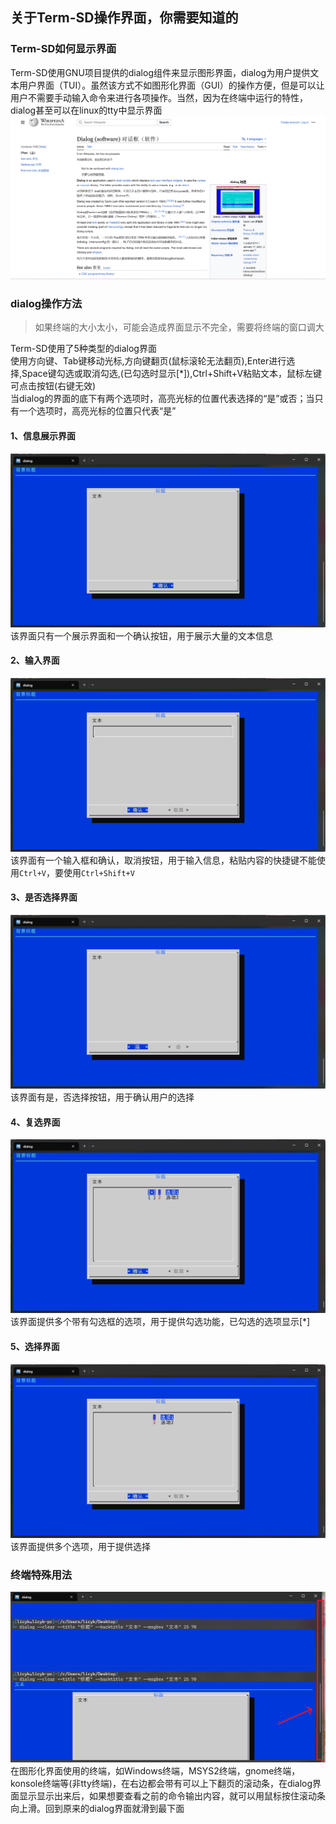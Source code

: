 ## 关于Term-SD操作界面，你需要知道的  

### Term-SD如何显示界面  
Term-SD使用GNU项目提供的dialog组件来显示图形界面，dialog为用户提供文本用户界面（TUI）。虽然该方式不如图形化界面（GUI）的操作方便，但是可以让用户不需要手动输入命令来进行各项操作。当然，因为在终端中运行的特性，dialog甚至可以在linux的tty中显示界面  
![dialog](assets/how_to_use_dialog/1.png)  

### dialog操作方法  
>如果终端的大小太小，可能会造成界面显示不完全，需要将终端的窗口调大

Term-SD使用了5种类型的dialog界面  
使用方向键、Tab键移动光标,方向键翻页(鼠标滚轮无法翻页),Enter进行选择,Space键勾选或取消勾选,(已勾选时显示[*]),Ctrl+Shift+V粘贴文本，鼠标左键可点击按钮(右键无效)  
当dialog的界面的底下有两个选项时，高亮光标的位置代表选择的“是”或否；当只有一个选项时，高亮光标的位置只代表“是”  

#### 1、信息展示界面  
![dialog](assets/how_to_use_dialog/2.png)  
该界面只有一个展示界面和一个确认按钮，用于展示大量的文本信息  

#### 2、输入界面  
![dialog](assets/how_to_use_dialog/3.png)  
该界面有一个输入框和确认，取消按钮，用于输入信息，粘贴内容的快捷键不能使用`Ctrl+V`，要使用`Ctrl+Shift+V`  

#### 3、是否选择界面  
![dialog](assets/how_to_use_dialog/4.png)  
该界面有是，否选择按钮，用于确认用户的选择  

#### 4、复选界面  
![dialog](assets/how_to_use_dialog/5.png)  
该界面提供多个带有勾选框的选项，用于提供勾选功能，已勾选的选项显示[*]  

#### 5、选择界面  
![dialog](assets/how_to_use_dialog/6.png)  
该界面提供多个选项，用于提供选择  

### 终端特殊用法
![dialog](assets/how_to_use_dialog/7.png)  
在图形化界面使用的终端，如Windows终端，MSYS2终端，gnome终端，konsole终端等(非tty终端)，在右边都会带有可以上下翻页的滚动条，在dialog界面显示显示出来后，如果想要查看之前的命令输出内容，就可以用鼠标按住滚动条向上滑。回到原来的dialog界面就滑到最下面